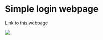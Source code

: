 # Simple login webpage

[Link to this webpage](https://login-page-pied-mu.vercel.app/)


![](https://photos.fife.usercontent.google.com/pw/ADCreHdIR-hEl2f8YK0YijDvFsDw5P7O3p_qRhNhXY1TdRMSEGrd5EXfIn0=w518-h256-no?authuser=0)

